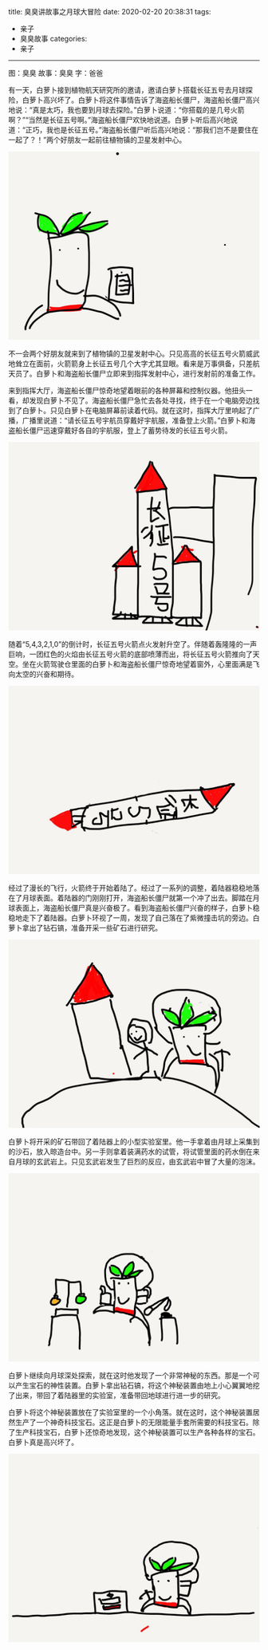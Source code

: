 title: 臭臭讲故事之月球大冒险
date: 2020-02-20 20:38:31
tags:
- 亲子
- 臭臭故事
categories:
- 亲子
---

图：臭臭
故事：臭臭
字：爸爸

有一天，白萝卜接到植物航天研究所的邀请，邀请白萝卜搭载长征五号去月球探险，白萝卜高兴坏了。白萝卜将这件事情告诉了海盗船长僵尸，海盗船长僵尸高兴地说：“真是太巧，我也要到月球去探险。”白萝卜说道：“你搭载的是几号火箭啊？”“当然是长征五号啊。”海盗船长僵尸欢快地说道。白萝卜听后高兴地说道：“正巧，我也是长征五号。”海盗船长僵尸听后高兴地说：“那我们岂不是要住在一起了？！”两个好朋友一起前往植物镇的卫星发射中心。

![](/images/story-with-chouchou-25/2030135117.jpg)

不一会两个好朋友就来到了植物镇的卫星发射中心。只见高高的长征五号火箭威武地耸立在面前，火箭箭身上长征五号几个大字尤其显眼。看来是万事俱备，只差航天员了。白萝卜和海盗船长僵尸立即来到指挥发射中心，进行发射前的准备工作。

来到指挥大厅，海盗船长僵尸惊奇地望着眼前的各种屏幕和控制仪器。他扭头一看，却发现白萝卜不见了。海盗船长僵尸急忙去各处寻找，终于在一个电脑旁边找到了白萝卜。只见白萝卜在电脑屏幕前读着代码。就在这时，指挥大厅里响起了广播，广播里说道：“请长征五号宇航员穿戴好宇航服，准备登上火箭。”白萝卜和海盗船长僵尸迅速穿戴好各自的宇航服，登上了蓄势待发的长征五号火箭。

![](/images/story-with-chouchou-25/524301214.jpg)

随着“5,4,3,2,1,0”的倒计时，长征五号火箭点火发射升空了。伴随着轰隆隆的一声巨响，一团红色的火焰由长征五号火箭的底部喷薄而出，将长征五号火箭推向了天空。坐在火箭驾驶仓里面的白萝卜和海盗船长僵尸惊奇地望着窗外，心里面满是飞向太空的兴奋和期待。

![](/images/story-with-chouchou-25/175045433.jpg)

经过了漫长的飞行，火箭终于开始着陆了。经过了一系列的调整，着陆器稳稳地落在了月球表面。着陆器的门刚刚打开，海盗船长僵尸就第一个冲了出去。脚踏在月球表面上，海盗船长僵尸真是兴奋极了。看到海盗船长僵尸兴奋的样子，白萝卜稳稳地走下了着陆器。白萝卜环视了一周，发现了自己落在了紫微撞击坑的旁边。白萝卜拿出了钻石镐，准备开采一些矿石进行研究。

![](/images/story-with-chouchou-25/104619485.jpg)

白萝卜将开采的矿石带回了着陆器上的小型实验室里。他一手拿着由月球上采集到的沙石，放入晾造台中。另一手则拿着装满药水的试管，将试管里面的药水倒在来自月球的玄武岩上。只见玄武岩发生了巨烈的反应，由玄武岩中冒了大量的泡沫。

![](/images/story-with-chouchou-25/1576017821.jpg)

白萝卜继续向月球深处探索，就在这时他发现了一个非常神秘的东西。那是一个可以产生宝石的神性装置。白萝卜拿出钻石镐，将这个神秘装置由地上小心翼翼地挖了出来，带回了着陆器里的实验室，准备带回地球进行进一步的研究。

白萝卜将这个神秘装置放在了实验室里的一个小角落。就在这时，这个神秘装置居然生产了一个神奇科技宝石。这正是白萝卜的无限能量手套所需要的科技宝石。除了生产科技宝石，白萝卜还惊奇地发现，这个神秘装置可以生产各种各样的宝石。白萝卜真是高兴坏了。

![](/images/story-with-chouchou-25/580409162.jpg)